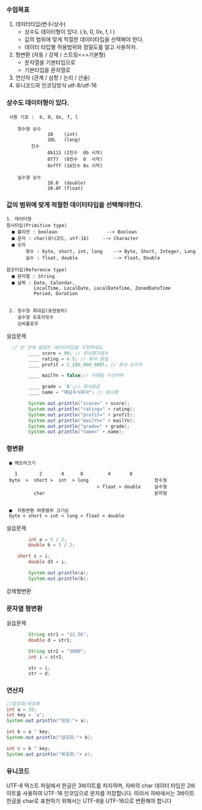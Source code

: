 ### 수업목표

1. 데이터타입(변수/상수)
   - 상수도 데이터형이 있다. ( b, 0, 0x, f, l )
   - 값의 범위에 맞게 적절한 데이터타입을 선택해야 한다.
   - 데이터 타입별 허용범위와 정밀도를 알고 사용하자.
2. 형변환 (자동 / 강제 / 스트링<=>기본형)
   - 문자열을 기본타입으로
   - 기본타입을 문자열로
3. 연산자 (관계 / 삼항 / 논리 / 산술)
4. 유니코드와 인코딩방식 utf-8/utf-16

### 상수도 데이터형이 있다.

```
 사용 기호 :  b, 0, 0x, f, l

    정수형 상수
               10    (int)
               10L   (long)
         진수
               0b111 (2진수  0b 시작)
               0777  (8진수  0  시작)
               0xfff (16진수 0x 시작)

    실수형 상수
               10.0  (double)
               10.0F (float)
```

### 값의 범위에 맞게 적절한 데이터타입을 선택해야한다.

```
1. 데이터형
원시타입(Primitive type)
  ■ 불리언 : boolean                  --> Boolean
  ■ 문자 : char(유니코드, utf-16)     --> Character
  ■ 숫자
	   정수 : byte, short, int, long    --> Byte, Short, Integer, Long
	   실수 : float, double             --> Float, Double

참조타입(Reference type)
  ■ 문자열 : String
  ■ 날짜 : Date, Calendar,
          LocalTime, LocalDate, LocalDateTime, ZonedDateTime
          Period, Duration


 2. 정수형 최대값(표현범위)
    실수형 유효자릿수
    오버플로우

```

실습문제

```java
  // 빈 칸에 알맞은 데이터타입을 지정하세요.
		____ score = 90; // 회사평가점수
		____ rating = 4.5; // 회사 평점
		____ profit = 2_200_000_000l; // 회사 순이익

		____ mailYn = false;// 이메일 수신여부

		____ grade = 'A';// 회사등급
		____ name = "예담주식회사"; // 회사명

		System.out.println("score=" + score);
		System.out.println("rating=" + rating);
		System.out.println("profit=" + profit);
		System.out.println("mailYn=" + mailYn);
		System.out.println("grade=" + grade);
		System.out.println("name=" + name);
```

### 형변환

```
 ■ 메모리크기

   1        2       4      8         4       8
 byte  >  short >  int  > long                        정수형
                                 > float > double     실수형
          char                                        문자형


 ■  자동변환 허용범위 크기순
 byte < short < int < long < float < double
```

실습문제

```java
		int a = 5 / 2;
		double b = 5 / 2;

    short s = i;
		double d3 = i;

		System.out.println(a);
		System.out.println(b);
```

강제형변환

### 문자열 형변환

실습문제

```java
		String str1 = "12.56";
		double d = str1;

		String str2 = "3000";
		int i = str2;

		str = i;
		str = d;
```

### 연산자

```java
//암호화/복호화
int a = 10;
int key = 'a';
System.out.println("원문:"+ a);

int b = a ^ key;
System.out.println("암호화:"+ b);

int c = b ^ key;
System.out.println("복호화:"+ c);
```

### 유니코드

UTF-8 텍스트 파일에서 한글은 3바이트를 차지하며, 자바의 char 데이터 타입은 2바이트를 사용하여 UTF-16 인코딩으로 문자를 저장합니다. 따라서 자바에서는 3바이트 한글을 char로 표현하기 위해서는 UTF-8을 UTF-16으로 변환해야 합니다

